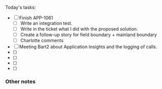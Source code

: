 Today's tasks:
- [ ] Finish APP-1061
    - [ ] Write an integration test.
    - [ ] Write in the ticket what I did with the proposed solution.
    - [ ] Create a follow-up story for field boundary + mainland boundary
    - [ ] Charlotte comments
- [ ] Meeting Bart2 about Application Insights and the logging of calls.
- [ ] 
- [ ] 
- [ ] 
- [ ]  

### Other notes

